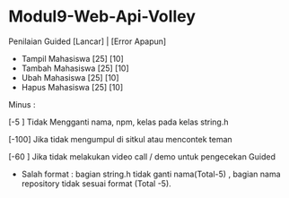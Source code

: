 # Modul9-Web-Api-Volley
Penilaian Guided       [Lancar]  | [Error Apapun]
- Tampil Mahasiswa       [25]          [10]
- Tambah Mahasiswa       [25]          [10]
- Ubah Mahasiswa         [25]          [10]
- Hapus Mahasiswa        [25]          [10]

Minus :

[-5  ] Tidak Mengganti nama, npm, kelas pada kelas string.h

[-100] Jika tidak mengumpul di sitkul atau mencontek teman 

[-60 ] Jika tidak melakukan video call / demo untuk pengecekan Guided

- Salah format : bagian string.h tidak ganti nama(Total-5) , bagian nama repository tidak sesuai format (Total -5).
